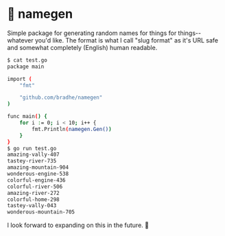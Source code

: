 # :thought_balloon: namegen

Simple package for generating random names for things for things--whatever
you'd like. The format is what I call "slug format" as it's URL safe and
somewhat completely (English) human readable.

```bash
$ cat test.go
package main

import (
	"fmt"

	"github.com/bradhe/namegen"
)

func main() {
	for i := 0; i < 10; i++ {
		fmt.Println(namegen.Gen())
	}
}
$ go run test.go 
amazing-vally-407
tastey-river-735
amazing-mountain-904
wonderous-engine-538
colorful-engine-436
colorful-river-506
amazing-river-272
colorful-home-298
tastey-vally-043
wonderous-mountain-705
```

I look forward to expanding on this in the future. :balloon:
